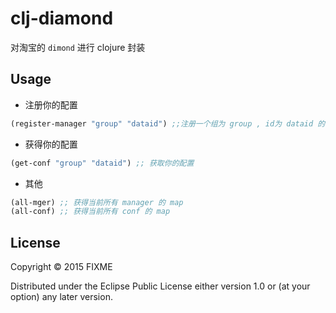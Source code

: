 # clj-diamond

对淘宝的 `dimond` 进行 clojure 封装

## Usage

- 注册你的配置
```clojure
(register-manager "group" "dataid") ;;注册一个组为 group , id为 dataid 的配置
```

- 获得你的配置
```clojure
(get-conf "group" "dataid") ;; 获取你的配置
```

- 其他
```clojure
(all-mger) ;; 获得当前所有 manager 的 map
(all-conf) ;; 获得当前所有 conf 的 map
```

## License

Copyright © 2015 FIXME

Distributed under the Eclipse Public License either version 1.0 or (at
your option) any later version.
